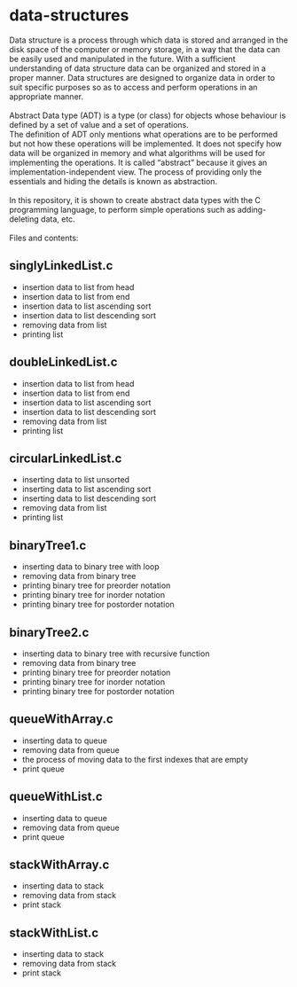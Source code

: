# data-structures
Data structure is a process through which data is stored and arranged in the disk space of the computer or memory storage, in a way that the data can be
easily used and manipulated in the future. With a sufficient understanding of data structure data can be organized and stored in a proper manner. 
Data structures are designed to organize data in order to suit specific purposes so as to access and perform operations in an appropriate manner.<br><br>
Abstract Data type (ADT) is a type (or class) for objects whose behaviour is defined by a set of value and a set of operations.<br>
The definition of ADT only mentions what operations are to be performed but not how these operations will be implemented. It does not specify how data 
will be organized in memory and what algorithms will be used for implementing the operations. It is called “abstract” because it gives an 
implementation-independent view. The process of providing only the essentials and hiding the details is known as abstraction.
<br><br>In this repository, it is shown to create abstract data types with the C programming language, to perform simple operations such as 
adding-deleting data, etc.</br><br>
Files and contents:
## singlyLinkedList.c
- insertion data to list from head<br>
- insertion data to list from end<br>
- insertion data to list ascending sort<br>
- insertion data to list descending sort<br>
- removing data from list<br>
- printing list<br>
## doubleLinkedList.c
- insertion data to list from head<br>
- insertion data to list from end<br>
- insertion data to list ascending sort<br>
- insertion data to list descending sort<br>
- removing data from list<br>
- printing list<br>
## circularLinkedList.c
- inserting data to list unsorted<br>
- inserting data to list ascending sort<br>
- inserting data to list descending sort<br>
- removing data from list<br>
- printing list<br>
## binaryTree1.c
- inserting data to binary tree with loop<br>
- removing data from binary tree<br>
- printing binary tree for preorder notation<br>
- printing binary tree for inorder notation<br>
- printing binary tree for postorder notation<br>
## binaryTree2.c
- inserting data to binary tree with recursive function<br>
- removing data from binary tree<br>
- printing binary tree for preorder notation<br>
- printing binary tree for inorder notation<br>
- printing binary tree for postorder notation<br>
## queueWithArray.c
- inserting data to queue<br>
- removing data from queue<br>
- the process of moving data to the first indexes that are empty<br>
- print queue<br>
## queueWithList.c
- inserting data to queue<br>
- removing data from queue<br>
- print queue<br>
## stackWithArray.c
- inserting data to stack<br>
- removing data from stack<br>
- print stack<br>
## stackWithList.c
- inserting data to stack<br>
- removing data from stack<br>
- print stack<br>
